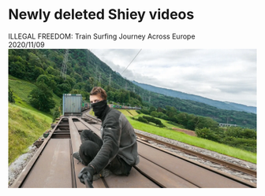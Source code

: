 # Newly deleted Shiey videos

ILLEGAL FREEDOM: Train Surfing Journey Across Europe  
2020/11/09
![Preview](video_preview/ILLEGAL_FREEDOM_-_Train_Surfing_Journey_Across_Europe.webp)

